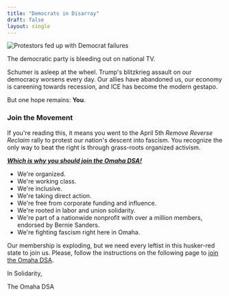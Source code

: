 ```yaml
---
title: "Democrats in Disarray"
draft: false
layout: single
---
```


![Protestors fed up with Democrat failures](https://www.resilience.org/wp-content/uploads/2024/11/780px-CTU_Strike_Democratic_Party_Where_Are_You.jpg)

The democratic party is bleeding out on national TV.

Schumer is asleep at the wheel. Trump's blitzkrieg assault on our democracy worsens every day. Our allies have abandoned us, our economy is careening towards recession, and ICE has become the modern gestapo.

But one hope remains: **You**.

### Join the Movement

If you're reading this, it means you went to the April 5th _Remove Reverse Reclaim_ rally to protest our nation's descent into fascism. You recognize the only way to beat the right is through grass-roots organized activism.

**_[Which is why you should join the Omaha DSA!](/join)_**

- We're organized.
- We're working class.
- We're inclusive.
- We're taking direct action.
- We're free from corporate funding and influence.
- We're rooted in labor and union solidarity.
- We're part of a nationwide nonprofit with over a million members, endorsed by Bernie Sanders.
- We're fighting fascism right here in Omaha.

Our membership is exploding, but we need every leftist in this husker-red state to join us. Please, follow the instructions on the following page to [join the Omaha DSA](/join).

In Solidarity,

The Omaha DSA

